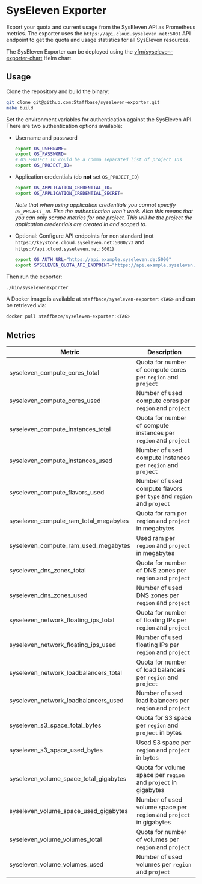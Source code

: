 # SysEleven Exporter

Export your quota and current usage from the SysEleven API as Prometheus metrics. The exporter uses the `https://api.cloud.syseleven.net:5001` API endpoint to get the quota and usage statistics for all SysEleven resources.

The SysEleven Exporter can be deployed using the [vfm/syseleven-exporter-chart](https://github.com/vfm/syseleven-exporter-chart/) Helm chart.

## Usage

Clone the repository and build the binary:

```sh
git clone git@github.com:Staffbase/syseleven-exporter.git
make build
```

Set the environment variables for authentication against the SysEleven API.
There are two authentication options available:

- Username and password

  ```sh
  export OS_USERNAME=
  export OS_PASSWORD=
  # OS_PROJECT_ID could be a comma separated list of project IDs
  export OS_PROJECT_ID=
  ```

- Application credentials (do **not** set `OS_PROJECT_ID`)

  ```sh
  export OS_APPLICATION_CREDENTIAL_ID=
  export OS_APPLICATION_CREDENTIAL_SECRET=
  ```

  *Note that when using application credentials you cannot specify `OS_PROJECT_ID`.*
  *Else the authentication won't work. Also this means that you can only scrape metrics for one project.*
  *This will be the project the application credentials are created in and scoped to.*

- Optional: Configure API endpoints for non standard (not `https://keystone.cloud.syseleven.net:5000/v3`
and `https://api.cloud.syseleven.net:5001`)

  ```sh
  export OS_AUTH_URL="https://api.example.syseleven.de:5000"
  export SYSELEVEN_QUOTA_API_ENDPOINT="https://api.example.syseleven.de:5001"
  ```

Then run the exporter:

```sh
./bin/syselevenexporter
```

A Docker image is available at `staffbace/syseleven-exporter:<TAG>` and can be retrieved via:

```sh
docker pull staffbace/syseleven-exporter:<TAG>
```

## Metrics

| Metric | Description |
| ------ | ----------- |
| syseleven_compute_cores_total | Quota for number of compute cores per `region` and `project` |
| syseleven_compute_cores_used | Number of used compute cores per `region` and `project` |
| syseleven_compute_instances_total | Quota for number of compute instances per `region` and `project` |
| syseleven_compute_instances_used | Number of used compute instances per `region` and `project` |
| syseleven_compute_flavors_used | Number of used compute flavors per `type` and `region` and `project` |
| syseleven_compute_ram_total_megabytes | Quota for ram per `region` and `project` in megabytes |
| syseleven_compute_ram_used_megabytes | Used ram per `region` and `project` in megabytes |
| syseleven_dns_zones_total | Quota for number of DNS zones per `region` and `project` |
| syseleven_dns_zones_used | Number of used DNS zones per `region` and `project` |
| syseleven_network_floating_ips_total | Quota for number of floating IPs per `region` and `project` |
| syseleven_network_floating_ips_used | Number of used floating IPs per `region` and `project` |
| syseleven_network_loadbalancers_total | Quota for number of load balancers per `region` and `project` |
| syseleven_network_loadbalancers_used | Number of used load balancers per `region` and `project` |
| syseleven_s3_space_total_bytes | Quota for S3 space per `region` and `project` in bytes |
| syseleven_s3_space_used_bytes | Used S3 space per `region` and `project` in bytes |
| syseleven_volume_space_total_gigabytes | Quota for volume space per `region` and `project` in gigabytes |
| syseleven_volume_space_used_gigabytes | Number of used volume space per `region` and `project` in gigabytes |
| syseleven_volume_volumes_total | Quota for number of volumes per `region` and `project` |
| syseleven_volume_volumes_used | Number of used volumes per `region` and `project` |
